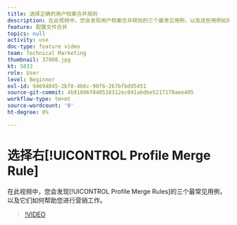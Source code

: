 ```yaml
---
title: 选择正确的用户档案合并规则
description: 在此视频中，您会发现用户档案合并规则的三个最常见用例，以及这些用例如何帮助您进行营销工作。
feature: 配置文件合并
topics: null
activity: use
doc-type: feature video
team: Technical Marketing
thumbnail: 37908.jpg
kt: 5833
role: User
level: Beginner
exl-id: 94694845-2bf8-4b6c-98f6-267bfbdd5451
source-git-commit: 4b91696f840518312ec041abdbe5217178aee405
workflow-type: tm+mt
source-wordcount: '0'
ht-degree: 0%

---
```


# 选择右[!UICONTROL Profile Merge Rule]

在此视频中，您会发现[!UICONTROL Profile Merge Rules]的三个最常见用例，以及它们如何帮助您进行营销工作。

>[!VIDEO](https://video.tv.adobe.com/v/37908/?quality=12&learn=on)

